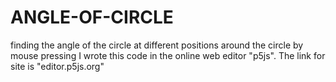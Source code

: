 # ANGLE-OF-CIRCLE
finding the angle of the circle at different positions around the circle by mouse pressing
I wrote this code in the online web editor "p5js".
The link for site is "editor.p5js.org"
